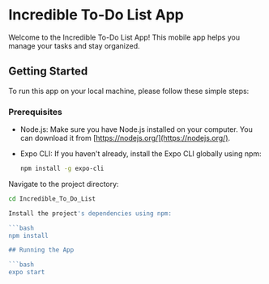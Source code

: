 # Incredible To-Do List App

Welcome to the Incredible To-Do List App! This mobile app helps you manage your tasks and stay organized.

## Getting Started

To run this app on your local machine, please follow these simple steps:

### Prerequisites

- Node.js: Make sure you have Node.js installed on your computer. You can download it from [https://nodejs.org/](https://nodejs.org/).

- Expo CLI: If you haven't already, install the Expo CLI globally using npm:

  ```bash
  npm install -g expo-cli
  
Navigate to the project directory:

  ```bash
  cd Incredible_To_Do_List

Install the project's dependencies using npm:

```bash
npm install

## Running the App 

```bash
expo start
